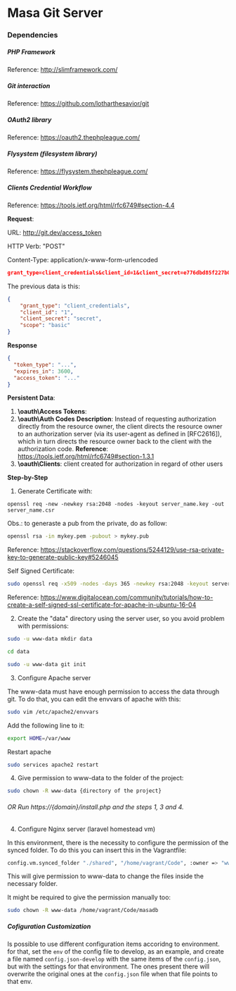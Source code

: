 # Masa Git Server

### Dependencies

##### PHP Framework

Reference: http://slimframework.com/

##### Git interaction

Reference: https://github.com/lotharthesavior/git

##### OAuth2 library

Reference: https://oauth2.thephpleague.com/

##### Flysystem (filesystem library)

Reference: https://flysystem.thephpleague.com/

##### Clients Credential Workflow

Reference: https://tools.ietf.org/html/rfc6749#section-4.4

**Request**:

URL: http://git.dev/access_token

HTTP Verb: "POST"

Content-Type: application/x-www-form-urlencoded
```json
grant_type=client_credentials&client_id=1&client_secret=e776dbd85f227b0f6851d10eb76cdb04903b9632&scope=basic
```
The previous data is this:
```json
{
	"grant_type": "client_credentials",
	"client_id": "1",
	"client_secret": "secret",
	"scope": "basic"
}
```

**Response**
```json
{
  "token_type": "...",
  "expires_in": 3600,
  "access_token": "..."
}
```
**Persistent Data**:
1. **\oauth\Access Tokens**: 
2. **\oauth\Auth Codes**
**Description**: Instead of requesting authorization directly from the resource owner, the client directs the resource owner to an authorization server (via its user-agent as defined in [RFC2616]), which in turn directs the resource owner back to the client with the authorization code.
**Reference**: https://tools.ietf.org/html/rfc6749#section-1.3.1 
3. **\oauth\Clients**: client created for authorization in regard of other users
 
**Step-by-Step**

1. Generate Certificate with:

```ssh
openssl req -new -newkey rsa:2048 -nodes -keyout server_name.key -out server_name.csr
```

Obs.: to generaste a pub from the private, do as follow:

```sh
openssl rsa -in mykey.pem -pubout > mykey.pub
```
Reference: https://stackoverflow.com/questions/5244129/use-rsa-private-key-to-generate-public-key#5246045

Self Signed Certificate:
```sh
sudo openssl req -x509 -nodes -days 365 -newkey rsa:2048 -keyout server_name.key -out server_name.crt
```
Reference: https://www.digitalocean.com/community/tutorials/how-to-create-a-self-signed-ssl-certificate-for-apache-in-ubuntu-16-04

2. Create the "data" directory using the server user, so you avoid problem with permissions:

```sh
sudo -u www-data mkdir data
```

```sh
cd data
```

```sh
sudo -u www-data git init
```

3. Configure Apache server

The www-data must have enough permission to access the data through git.
To do that, you can edit the envvars of apache with this:
```sh
sudo vim /etc/apache2/envvars
```

Add the following line to it:
```sh
export HOME=/var/www
```

Restart apache
```sh
sudo services apache2 restart
```

4. Give permission to www-data to the folder of the project:

```sh
sudo chown -R www-data {directory of the project}
```

###### OR Run https://{domain}/install.php and the steps 1, 3 and 4.

4. Configure Nginx server (laravel homestead vm)

In this environment, there is the necessity to configure the permission of the synced folder. To do this you can insert this in the Vagrantfile:

```sh
config.vm.synced_folder "./shared", "/home/vagrant/Code", :owner => "www-data", :group => "www-data"
```

This will give permission to www-data to change the files inside the necessary folder.

It might be required to give the permission manually too:

```sh
sudo chown -R www-data /home/vagrant/Code/masadb
```

##### Cofiguration Customization

Is possible to use different configuration items accoridng to environment. for that, set the `env` of the config file to develop, as an example, and create a file named `config.json-develop` with the same items of the `config.json`, but with the settings for that environment. The ones present there will overwrite the original ones at the `config.json` file when that file points to that env.